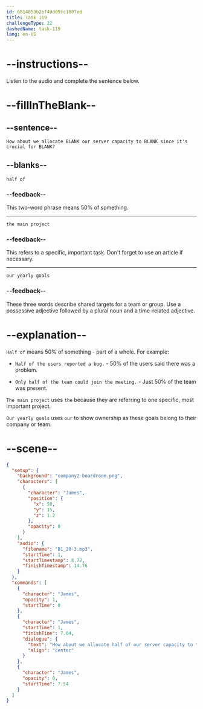 ```yaml
---
id: 6814853b2ef49d09fc1897ed
title: Task 119
challengeType: 22
dashedName: task-119
lang: en-US
---
```


<!-- (Audio) James: How about we allocate half of our server capacity to the main project since it's crucial for our yearly goals? -->

# --instructions--

Listen to the audio and complete the sentence below.

# --fillInTheBlank--

## --sentence--

`How about we allocate BLANK our server capacity to BLANK since it's crucial for BLANK?`

## --blanks--

`half of`

### --feedback--

This two-word phrase means 50% of something.

---

`the main project`

### --feedback--

This refers to a specific, important task. Don't forget to use an article if necessary.

---

`our yearly goals`

### --feedback--

These three words describe shared targets for a team or group. Use a possessive adjective followed by a plural noun and a time-related adjective.

# --explanation--

`Half of` means 50% of something - part of a whole. For example:

- `Half of the users reported a bug.` - 50% of the users said there was a problem.

- `Only half of the team could join the meeting.` - Just 50% of the team was present.

`The main project` uses `the` because they are referring to one specific, most important project.

`Our yearly goals` uses `our` to show ownership as these goals belong to their company or team.

# --scene--

```json
{
  "setup": {
    "background": "company2-boardroom.png",
    "characters": [
      {
        "character": "James",
        "position": {
          "x": 50,
          "y": 15,
          "z": 1.2
        },
        "opacity": 0
      }
    ],
    "audio": {
      "filename": "B1_20-3.mp3",
      "startTime": 1,
      "startTimestamp": 8.72,
      "finishTimestamp": 14.76
    }
  },
  "commands": [
    {
      "character": "James",
      "opacity": 1,
      "startTime": 0
    },
    {
      "character": "James",
      "startTime": 1,
      "finishTime": 7.04,
      "dialogue": {
        "text": "How about we allocate half of our server capacity to the main project since it's crucial for our yearly goals?",
        "align": "center"
      }
    },
    {
      "character": "James",
      "opacity": 0,
      "startTime": 7.54
    }
  ]
}
```
